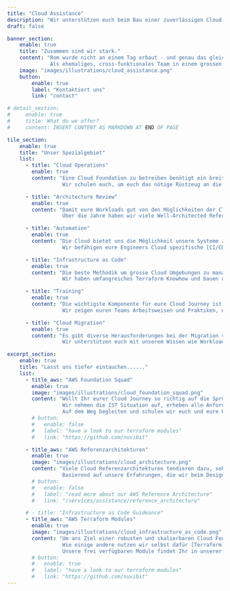 ```yaml
---
title: "Cloud Assistance"
description: "Wir unterstützen euch beim Bau einer zuverlässigen Cloud Foundation."
draft: false

banner_section:
    enable: true
    title: "Zusammen sind wir stark."
    content: "Rom wurde nicht an einem Tag erbaut - und genau das gleiche gilt für eine zuverlässige Cloud Foundation.<br><br>
              Als ehemaliges, cross-funktionales Team in einem grossen Schweizer Unternehmen haben wir zahlreiche technische, wie auch organisatorische Herausforderungen im Zusammenhang mit dem Aufbau einer Cloud Foundation bewältigt."
    image: "images/illustrations/cloud_assistance.png"
    button:
        enable: true
        label: "Kontaktiert uns"
        link: "contact"

# detail_section:
#     enable: true
#     title: What do we offer?
#     content: INSERT CONTENT AS MARKDOWN AT END OF PAGE

tile_section:
    enable: true
    title: "Unser Spezialgebiet"
    list:
      - title: "Cloud Operations"
        enable: true
        content: "Eine Cloud Foundation zu betreiben benötigt ein breites Fähigkeits-Spektrum.<br><br>
                  Wir schulen euch, um euch das nötige Rüstzeug an die Hand zu geben, um eine zuverlässige und skalierbare [Cloud Foundation](/faq/#foundation \"Was ist eine Cloud Foundation?\") zu betreiben.<br><br>"

      - title: "Architecture Review"
        enable: true
        content: "Damit eure Workloads gut von den Möglichkeiten der Cloud profitieren können, ist es entscheidend, dass die Cloud Prinzipien im Design der Architekturen beachtet werden.<br><br>
                  Über die Jahre haben wir viele Well-Architected Referenzarchitekturen implementiert und gereviewed. Dabei haben wir Expertise und einen guten Blick für Schwachstellen entwickelt."

      - title: "Automation"
        enable: true
        content: "Die Cloud bietet uns die Möglichkeit unsere Systeme zu hundert Prozent zu automatisieren.<br><br>
                  Wir befähigen eure Engineers Cloud spezifische [CI/CD](/faq/#cicd \"Was ist CI/CD?\") Pipelines zu bauen und zu betreiben."

      - title: "Infrastructure as Code"
        enable: true
        content: "Die beste Methodik um grosse Cloud Umgebungen zu managen ist [Infrastructure as Code](/faq/#iac \"Was ist Infrastructure as Code?\").<br><br>
                  Wir haben umfangreiches Terraform Knowhow und bauen auch unsere eigenen Module. Wir helfen euch mit der Implementierung von unseren Modulen und bieten auch Support für diese Module an."

      - title: "Training"
        enable: true
        content: "Die wichtigste Komponente für eure Cloud Journey ist Know-How.<br><br>
                  Wir zeigen euren Teams Arbeitsweisen und Praktiken, die im Umgang mit Public Clouds speziell gut funktionieren und sich in unserer Erfahrung bewährt haben."

      - title: "Cloud Migration"
        enable: true
        content: "Es gibt diverse Herausforderungen bei der Migration von bestehenden Workloads in die Cloud.<br><br>
                  Wir unterstützen euch mit unserem Wissen wie Workloads in die Cloud migriert werden können und dabei gleichzeitig auch profitabel zu bleiben."

excerpt_section:
    enable: true
    title: "Lasst uns tiefer eintauchen......"
    list:
      - title_aws: "AWS Foundation Squad"
        enable: true
        image: "images/illustrations/cloud_foundation_squad.png"
        content: "Wollt Ihr eurer Cloud Journey so richtig auf die Sprünge helfen?<br>
                  Wir nehmen die IST Situation auf, erheben alle Anforderungen und stellen ein Team von Spezialisten zusammen, welche euch eine (eure!) Cloud Foundation in einem Bruchteil der normal benötigten Zeit aufbauen.
                  Auf dem Weg begleiten und schulen wir euch und eure Organisation so, dass Ihr die Verantwortlichkeit der Foundation komplett übernehmen könnt."
        # button:
        #   enable: false
        #   label: "have a look to our terraform modules"
        #   link: "https://github.com/nuvibit"

      - title_aws: "AWS Referenzarchitekturen"
        enable: true
        image: "images/illustrations/cloud_architecture.png"
        content: "Viele Cloud Referenzarchitekturen tendieren dazu, sehr generisch zu sein, damit ein breites Publikum angesprochen werden kann.<br>
                  Basierend auf unsere Erfahrungen, die wir beim Designen und Bauen von Cloud Systemen sammeln konnten haben wir verschiedene Enterprise-Ready- und in der Praxis geprüfte Architektur-Blueprints für AWS entwickelt."
        # button:
        #   enable: false
        #   label: "read more about our AWS Reference Architecture"
        #   link: "/services/assistance/reference_architecture"

      # - title: "Infrastructure as Code Guideance"
      - title_aws: "AWS Terraform Modules"
        enable: true
        image: "images/illustrations/cloud_infrastructure_as_code.png"
        content: "Um ans Ziel einer robusten und skalierbaren Cloud Foundation zu gelangen, ist Infrastructure-as-Code zu adaptieren eine entscheidende Komponente.<br>
                  Wie einige andere nutzen wir selbst dafür [Terraform](https://www.terraform.io/intro/index.html 'Introduction to Terraform'). Wir haben eine eigene Sammlung von Terraform Modulen entwickelt.
                  Unsere frei verfügbaren Module findet Ihr in unserer [Terraform Registry](https://registry.terraform.io/namespaces/nuvibit)."
        # button:
        #   enable: true
        #   label: "have a look to our terraform modules"
        #   link: "https://github.com/nuvibit"
---
```

